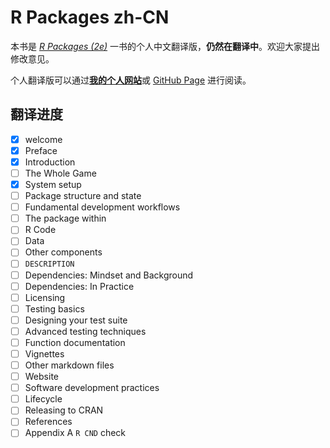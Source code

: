 # R Packages zh-CN

本书是 [*R Packages (2e)*](https://r-pkgs.org/) 一书的个人中文翻译版，**仍然在翻译中**。欢迎大家提出修改意见。

个人翻译版可以通过[**我的个人网站**](https://book.formlesslab.top/r-pkgs)或 [GitHub Page](https://yuanchenzhu2020.github.io/R-Packages-zh/) 进行阅读。

## 翻译进度

-   [x] welcome
-   [x] Preface
-   [x] Introduction
-   [ ] The Whole Game
-   [x] System setup
-   [ ] Package structure and state
-   [ ] Fundamental development workflows
-   [ ] The package within
-   [ ] R Code
-   [ ] Data
-   [ ] Other components
-   [ ] `DESCRIPTION`
-   [ ] Dependencies: Mindset and Background
-   [ ] Dependencies: In Practice
-   [ ] Licensing
-   [ ] Testing basics
-   [ ] Designing your test suite
-   [ ] Advanced testing techniques
-   [ ] Function documentation
-   [ ] Vignettes
-   [ ] Other markdown files
-   [ ] Website
-   [ ] Software development practices
-   [ ] Lifecycle
-   [ ] Releasing to CRAN
-   [ ] References
-   [ ] Appendix A `R CND` check
